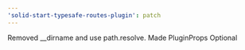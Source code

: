 ```yaml
---
'solid-start-typesafe-routes-plugin': patch
---
```


Removed \_\_dirname and use path.resolve. Made PluginProps Optional
